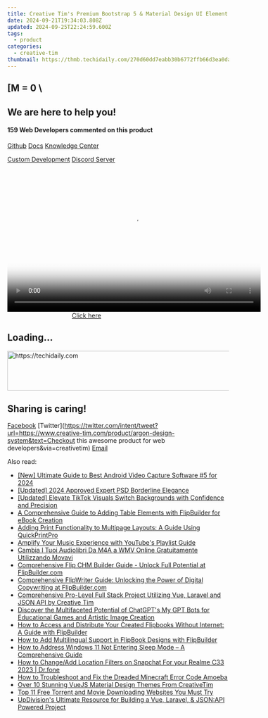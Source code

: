 ```yaml
---
title: Creative Tim's Premium Bootstrap 5 & Material Design UI Element Suite - Download Your Complimentary Starter Pack!
date: 2024-09-21T19:34:03.808Z
updated: 2024-09-25T22:24:59.600Z
tags:
  - product
categories:
  - creative-tim
thumbnail: https://thmb.techidaily.com/270d60dd7eabb30b6772ffb66d3ea0dacdceb278836c3c88e9ce1c38fad2ba00.jpg
---
```


## \[M = 0 \

## We are here to help you!

#### 159 Web Developers commented on this product

[Github](https://github.com/creativetimofficial/argon-design-system) [Docs](https://tools.techidaily.com/creative-tim/products/) [Knowledge Center](https://tools.techidaily.com/creative-tim/products/) 

[Custom Development](https://tools.techidaily.com/creative-tim/products/) [Discord Server](https://discord.com/invite/FhCJCaHdQa) 

<!-- affiliate ads begin -->
<span id="1160850">
					<video width="576" height="324" style="cursor:pointer"
           poster="//a.impactradius-go.com/display-clicktoplayimage/1160850.png"
           onclick="if(!this.playClicked){this.play();this.setAttribute('controls',true);this.playClicked=true;}">
	   <source src="//a.impactradius-go.com/display-ad/14559-1160850">
	   <img src="//a.impactradius-go.com/display-clicktoplayimage/1160850.png" style="border: none; height: 100%; width: 100%; object-fit: contain">
	</video>
	<div style="width:360px;text-align:center"><a href="javascript:window.open(decodeURIComponent('https%3A%2F%2Fpropmoneyinc.pxf.io%2Fc%2F5597632%2F1160850%2F14559'), '_blank');void(0);">Click here</a></div>
</span>
<img height="0" width="0" src="https://imp.pxf.io/i/5597632/1160850/14559" style="position:absolute;visibility:hidden;" border="0" />
<!-- affiliate ads end -->

## Loading...

<!-- affiliate ads begin -->
<a href="https://appsumo.8odi.net/c/5597632/2111982/7443" target="_top" id="2111982">
  <img src="//a.impactradius-go.com/display-ad/7443-2111982" border="0" alt="https://techidaily.com" width="728" height="90"/>
</a>
<img height="0" width="0" src="https://appsumo.8odi.net/i/5597632/2111982/7443" style="position:absolute;visibility:hidden;" border="0" />
<!-- affiliate ads end -->

## Sharing is caring!

[Facebook](https://www.facebook.com/sharer/sharer.php?u=https://www.creative-tim.com/product/argon-design-system?src=sdkpreparse) [Twitter](https://twitter.com/intent/tweet?url=https://www.creative-tim.com/product/argon-design-system&text=Checkout this awesome product for web developers&via=creativetim) [Email](https://tools.techidaily.com/creative-tim/products/)

<ins class="adsbygoogle"
     style="display:block"
     data-ad-format="autorelaxed"
     data-ad-client="ca-pub-7571918770474297"
     data-ad-slot="1223367746"></ins>

<ins class="adsbygoogle"
     style="display:block"
     data-ad-client="ca-pub-7571918770474297"
     data-ad-slot="8358498916"
     data-ad-format="auto"
     data-full-width-responsive="true"></ins>

<span class="atpl-alsoreadstyle">Also read:</span>
<div><ul>
<li><a href="https://screen-video-capture.techidaily.com/new-ultimate-guide-to-best-android-video-capture-software-5-for-2024/"><u>[New] Ultimate Guide to Best Android Video Capture Software #5 for 2024</u></a></li>
<li><a href="https://fox-cloud.techidaily.com/updated-2024-approved-expert-psd-borderline-elegance/"><u>[Updated] 2024 Approved Expert PSD Borderline Elegance</u></a></li>
<li><a href="https://tiktok-video-files.techidaily.com/updated-elevate-tiktok-visuals-switch-backgrounds-with-confidence-and-precision/"><u>[Updated] Elevate TikTok Visuals Switch Backgrounds with Confidence and Precision</u></a></li>
<li><a href="https://fox-making.techidaily.com/a-comprehensive-guide-to-adding-table-elements-with-flipbuilder-for-ebook-creation/"><u>A Comprehensive Guide to Adding Table Elements with FlipBuilder for eBook Creation</u></a></li>
<li><a href="https://fox-making.techidaily.com/adding-print-functionality-to-multipage-layouts-a-guide-using-quickprintpro/"><u>Adding Print Functionality to Multipage Layouts: A Guide Using QuickPrintPro</u></a></li>
<li><a href="https://youtube-videos.techidaily.com/amplify-your-music-experience-with-youtubes-playlist-guide/"><u>Amplify Your Music Experience with YouTube's Playlist Guide</u></a></li>
<li><a href="https://tech-recovery.techidaily.com/cambia-i-tuoi-audiolibri-da-m4a-a-wmv-online-gratuitamente-utilizzando-movavi/"><u>Cambia I Tuoi Audiolibri Da M4A a WMV Online Gratuitamente Utilizzando Movavi</u></a></li>
<li><a href="https://fox-making.techidaily.com/comprehensive-flip-chm-builder-guide-unlock-full-potential-at-flipbuildercom/"><u>Comprehensive Flip CHM Builder Guide - Unlock Full Potential at FlipBuilder.com</u></a></li>
<li><a href="https://fox-making.techidaily.com/comprehensive-flipwriter-guide-unlocking-the-power-of-digital-copywriting-at-flipbuildercom/"><u>Comprehensive FlipWriter Guide: Unlocking the Power of Digital Copywriting at FlipBuilder.com</u></a></li>
<li><a href="https://fox-making.techidaily.com/comprehensive-pro-level-full-stack-project-utilizing-vue-laravel-and-json-api-by-creative-tim/"><u>Comprehensive Pro-Level Full Stack Project Utilizing Vue, Laravel and JSON API by Creative Tim</u></a></li>
<li><a href="https://tech-revival.techidaily.com/discover-the-multifaceted-potential-of-chatgpts-my-gpt-bots-for-educational-games-and-artistic-image-creation/"><u>Discover the Multifaceted Potential of ChatGPT's My GPT Bots for Educational Games and Artistic Image Creation</u></a></li>
<li><a href="https://fox-making.techidaily.com/how-to-access-and-distribute-your-created-flipbooks-without-internet-a-guide-with-flipbuilder/"><u>How to Access and Distribute Your Created Flipbooks Without Internet: A Guide with FlipBuilder</u></a></li>
<li><a href="https://fox-making.techidaily.com/how-to-add-multilingual-support-in-flipbook-designs-with-flipbuilder/"><u>How to Add Multilingual Support in FlipBook Designs with FlipBuilder</u></a></li>
<li><a href="https://technical-tips.techidaily.com/how-to-address-windows-11-not-entering-sleep-mode-a-comprehensive-guide/"><u>How to Address Windows 11 Not Entering Sleep Mode – A Comprehensive Guide</u></a></li>
<li><a href="https://location-social.techidaily.com/how-to-changeadd-location-filters-on-snapchat-for-your-realme-c33-2023-drfone-by-drfone-virtual-android/"><u>How to Change/Add Location Filters on Snapchat For your Realme C33 2023 | Dr.fone</u></a></li>
<li><a href="https://common-error.techidaily.com/how-to-troubleshoot-and-fix-the-dreaded-minecraft-error-code-amoeba/"><u>How to Troubleshoot and Fix the Dreaded Minecraft Error Code Amoeba</u></a></li>
<li><a href="https://fox-making.techidaily.com/over-10-stunning-vuejs-material-design-themes-from-creativetim/"><u>Over 10 Stunning VueJS Material Design Themes From CreativeTim</u></a></li>
<li><a href="https://tech-renaissance.techidaily.com/top-11-free-torrent-and-movie-downloading-websites-you-must-try/"><u>Top 11 Free Torrent and Movie Downloading Websites You Must Try</u></a></li>
<li><a href="https://fox-making.techidaily.com/updivisions-ultimate-resource-for-building-a-vue-laravel-and-jsonapi-powered-project/"><u>UpDivision's Ultimate Resource for Building a Vue, Laravel, & JSON:API Powered Project</u></a></li>
</ul></div>


